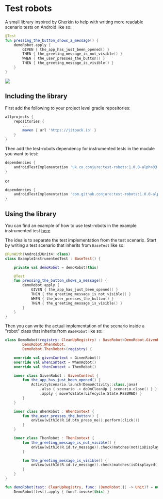 # Test robots

A small library inspired by [Gherkin](https://cucumber.io/docs/gherkin/) to help with writing more readable scenario tests on Android like so:


```kotlin
@Test
fun pressing_the_button_shows_a_message() {
    demoRobot.apply {
        GIVEN { the_app_has_just_been_opened() }
        THEN { the_greeting_message_is_not_visible() }
        WHEN { the_user_presses_the_button() }
        THEN { the_greeting_message_is_visible() }
    }
}
```

[![](https://jitpack.io/v/conjure/test-robots.svg)](https://jitpack.io/#conjure/test-robots)

## Including the library

First add the following to your project level gradle repositories:

```gradle
allprojects {
	repositories {
		...
		maven { url 'https://jitpack.io' }
	}
}
```

Then add the test-robots dependency for instrumented tests in the module you want to test:

```gradle
dependencies {
	androidTestImplementation 'uk.co.conjure:test-robots:1.0.0-alpha03'
}
```

or 

```gradle
dependencies {
	androidTestImplementation 'com.github.conjure:test-robots:1.0.0-alpha03'
}
```

## Using the library

You can find an example of how to use test-robots in the example instrumented test [here](https://github.com/conjure/test-robots/blob/main/app/src/androidTest/java/uk/co/conjure/testrobots/)

The idea is to separate the test implementation from the test scenario. Start by writing a test scenario that inherits from `BaseTest` like so: 

```kotlin
@RunWith(AndroidJUnit4::class)
class ExampleInstrumentedTest : BaseTest() {

    private val demoRobot = demoRobot(this)

    @Test
    fun pressing_the_button_shows_a_message() {
        demoRobot.apply {
            GIVEN { the_app_has_just_been_opened() }
            THEN { the_greeting_message_is_not_visible() }
            WHEN { the_user_presses_the_button() }
            THEN { the_greeting_message_is_visible() }
        }
    }
}
```

Then you can write the actual implementation of the scenario inside a "robot" class that inherits from `BaseRobot` like so: 

```kotlin
class DemoRobot(registry: CleanUpRegistry) : BaseRobot<DemoRobot.GivenRobot,
        DemoRobot.WhenRobot,
        DemoRobot.ThenRobot>(registry) {

    override val givenContext = GivenRobot()
    override val whenContext = WhenRobot()
    override val thenContext = ThenRobot()

    inner class GivenRobot : GivenContext {
        fun the_app_has_just_been_opened() {
            ActivityScenario.launch(DemoActivity::class.java)
                .also { scenario -> doOnCleanUp { scenario.close() } }
                .apply { moveToState(Lifecycle.State.RESUMED) }
        }
    }

    inner class WhenRobot : WhenContext {
        fun the_user_presses_the_button() {
            onView(withId(R.id.btn_press_me)).perform(click())
        }
    }

    inner class ThenRobot : ThenContext {
        fun the_greeting_message_is_not_visible() {
            onView(withId(R.id.tv_message)).check(matches(not(isDisplayed())))
        }

        fun the_greeting_message_is_visible() {
            onView(withId(R.id.tv_message)).check(matches(isDisplayed()))
        }
    }
}

fun demoRobot(test: CleanUpRegistry, func: (DemoRobot.() -> Unit)? = null) =
    DemoRobot(test).apply { func?.invoke(this) }

```

